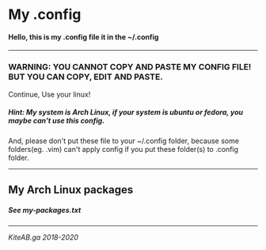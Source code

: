 # My .config

#### Hello, this is my .config file it in the ~/.config

---

### WARNING: YOU CANNOT COPY AND PASTE MY CONFIG FILE! BUT YOU CAN COPY, EDIT AND PASTE.

Continue, Use your linux!

##### Hint: My system is Arch Linux, if your system is ubuntu or fedora, you maybe can't use this config.

And, please don't put these file to your ~/.config folder, because some folders(eg. .vim) can't apply config if you put these folder(s) to .config folder.

---


## My Arch Linux packages

##### See my-packages.txt



---



*KiteAB.ga   2018-2020*
